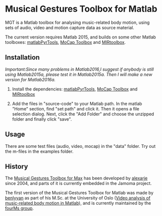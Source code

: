 # Musical Gestures Toolbox for Matlab

MGT is a Matlab toolbox for analysing music-related body motion, using sets of audio, video and motion capture data as source material. 

The current version requires Matlab 2015, and builds on some other Matlab toolboxes: [matlabPyrTools](http://se.mathworks.com/matlabcentral/fileexchange/52571-matlabpyrtools), [MoCap Toolbox](https://www.jyu.fi/hum/laitokset/musiikki/en/research/coe/materials/mocaptoolbox) and [MIRtoolbox](https://www.jyu.fi/hum/laitokset/musiikki/en/research/coe/materials/mirtoolbox). 

## Installation

*Important:Since many problems in Matlab2016,I suggest if anybody is still using Matlab2015a, please test it in Matlab2015a. Then I will make a new version for Matlab2016a.*

1. Install the dependencies: [matlabPyrTools](http://se.mathworks.com/matlabcentral/fileexchange/52571-matlabpyrtools), [MoCap Toolbox](https://www.jyu.fi/hum/laitokset/musiikki/en/research/coe/materials/mocaptoolbox) and [MIRtoolbox](https://www.jyu.fi/hum/laitokset/musiikki/en/research/coe/materials/mirtoolbox)

2. Add the files in "source-code" to your Matlab path. In the matlab "Home" section, find "set path" and click it. Then it opens a file selection dialog. Next, click the "Add Folder" and choose the unzipped folder and finally click "save". 

## Usage

There are some test files (audio, video, mocap) in the "data" folder. Try out the m-files in the examples folder. 

## History

The [Musical Gestures Toolbox for Max](http://www.uio.no/english/research/groups/fourms/downloads/software/musicalgesturestoolbox/) has been developed by [alexarje](https://github.com/alexarje) since 2004, and parts of it is currently embedded in the Jamoma project. 

The first version of the Musical Gestures Toolbox for Matlab was made by [benlyyan](https://github.com/benlyyan) as part of his M.Sc. at the University of Oslo ([Video analysis of music-related body motion in Matlab](https://www.duo.uio.no/handle/10852/51118)), and is currently maintained by the [fourMs group](https://github.com/fourMs). 
